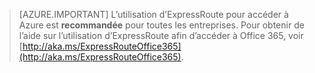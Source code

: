 > [AZURE.IMPORTANT]
L’utilisation d’ExpressRoute pour accéder à Azure est **recommandée** pour toutes les entreprises. Pour obtenir de l’aide sur l’utilisation d’ExpressRoute afin d’accéder à Office 365, voir [http://aka.ms/ExpressRouteOffice365](http://aka.ms/ExpressRouteOffice365).

<!---HONumber=AcomDC_0615_2016-->
